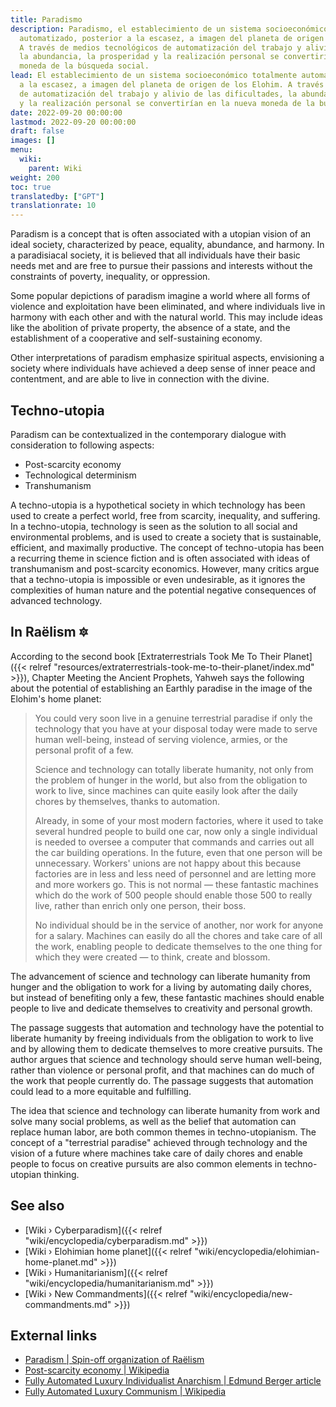 ```yaml
---
title: Paradismo
description: Paradismo, el establecimiento de un sistema socioeconómico totalmente
  automatizado, posterior a la escasez, a imagen del planeta de origen de los Elohim.
  A través de medios tecnológicos de automatización del trabajo y alivio de las dificultades,
  la abundancia, la prosperidad y la realización personal se convertirían en la nueva
  moneda de la búsqueda social.
lead: El establecimiento de un sistema socioeconómico totalmente automatizado, posterior
  a la escasez, a imagen del planeta de origen de los Elohim. A través de medios tecnológicos
  de automatización del trabajo y alivio de las dificultades, la abundancia, la prosperidad
  y la realización personal se convertirían en la nueva moneda de la búsqueda social.
date: 2022-09-20 00:00:00
lastmod: 2022-09-20 00:00:00
draft: false
images: []
menu:
  wiki:
    parent: Wiki
weight: 200
toc: true
translatedby: ["GPT"]
translationrate: 10
---
```


Paradism is a concept that is often associated with a utopian vision of an ideal society, characterized by peace, equality, abundance, and harmony. In a paradisiacal society, it is believed that all individuals have their basic needs met and are free to pursue their passions and interests without the constraints of poverty, inequality, or oppression.

Some popular depictions of paradism imagine a world where all forms of violence and exploitation have been eliminated, and where individuals live in harmony with each other and with the natural world. This may include ideas like the abolition of private property, the absence of a state, and the establishment of a cooperative and self-sustaining economy.

Other interpretations of paradism emphasize spiritual aspects, envisioning a society where individuals have achieved a deep sense of inner peace and contentment, and are able to live in connection with the divine.

## Techno-utopia

Paradism can be contextualized in the contemporary dialogue with consideration to following aspects:

- Post-scarcity economy
- Technological determinism
- Transhumanism

A techno-utopia is a hypothetical society in which technology has been used to create a perfect world, free from scarcity, inequality, and suffering. In a techno-utopia, technology is seen as the solution to all social and environmental problems, and is used to create a society that is sustainable, efficient, and maximally productive. The concept of techno-utopia has been a recurring theme in science fiction and is often associated with ideas of transhumanism and post-scarcity economics. However, many critics argue that a techno-utopia is impossible or even undesirable, as it ignores the complexities of human nature and the potential negative consequences of advanced technology.

## In Raëlism 🔯

According to the second book [Extraterrestrials Took Me To Their Planet]({{< relref "resources/extraterrestrials-took-me-to-their-planet/index.md" >}}), Chapter Meeting the Ancient Prophets, Yahweh says the following about the potential of establishing an Earthly paradise in the image of the Elohim's home planet:

> You could very soon live in a genuine terrestrial paradise if only the technology that you have at your disposal today were made to serve human well-being, instead of serving violence, armies, or the personal profit of a few.
>
> Science and technology can totally liberate humanity, not only from the problem of hunger in the world, but also from the obligation to work to live, since machines can quite easily look after the daily chores by themselves, thanks to automation.
>
> Already, in some of your most modern factories, where it used to take several hundred people to build one car, now only a single individual is needed to oversee a computer that commands and carries out all the car building operations. In the future, even that one person will be unnecessary. Workers' unions are not happy about this because factories are in less and less need of personnel and are letting more and more workers go. This is not normal — these fantastic machines which do the work of 500 people should enable those 500 to really live, rather than enrich only one person, their boss.
>
> No individual should be in the service of another, nor work for anyone for a salary. Machines can easily do all the chores and take care of all the work, enabling people to dedicate themselves to the one thing for which they were created — to think, create and blossom.

The advancement of science and technology can liberate humanity from hunger and the obligation to work for a living by automating daily chores, but instead of benefiting only a few, these fantastic machines should enable people to live and dedicate themselves to creativity and personal growth.

The passage suggests that automation and technology have the potential to liberate humanity by freeing individuals from the obligation to work to live and by allowing them to dedicate themselves to more creative pursuits. The author argues that science and technology should serve human well-being, rather than violence or personal profit, and that machines can do much of the work that people currently do. The passage suggests that automation could lead to a more equitable and fulfilling.

The idea that science and technology can liberate humanity from work and solve many social problems, as well as the belief that automation can replace human labor, are both common themes in techno-utopianism. The concept of a "terrestrial paradise" achieved through technology and the vision of a future where machines take care of daily chores and enable people to focus on creative pursuits are also common elements in techno-utopian thinking.

## See also

- [Wiki › Cyberparadism]({{< relref "wiki/encyclopedia/cyberparadism.md" >}})
- [Wiki › Elohimian home planet]({{< relref "wiki/encyclopedia/elohimian-home-planet.md" >}})
- [Wiki › Humanitarianism]({{< relref "wiki/encyclopedia/humanitarianism.md" >}})
- [Wiki › New Commandments]({{< relref "wiki/encyclopedia/new-commandments.md" >}})

## External links

- [Paradism | Spin-off organization of Raëlism](https://paradism.org/)
- [Post-scarcity economy | Wikipedia](https://en.wikipedia.org/wiki/Post-scarcity_economy)
- [Fully Automated Luxury Individualist Anarchism | Edmund Berger article](https://thelibertarianideal.com/2017/03/06/fully-automated-luxury-individualist-anarchism/)
- [Fully Automated Luxury Communism | Wikipedia](https://en.wikipedia.org/wiki/Fully_Automated_Luxury_Communism)
